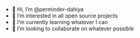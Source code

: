 - 👋 Hi, I’m @perminder-dahiya
- 👀 I’m interested in all open source projects
- 🌱 I’m currently learning whatever I can
- 💞️ I’m looking to collaborate on whatever possible


<!---
perminder-dahiya/perminder-dahiya is a ✨ special ✨ repository because its `README.md` (this file) appears on your GitHub profile.
You can click the Preview link to take a look at your changes.
--->
